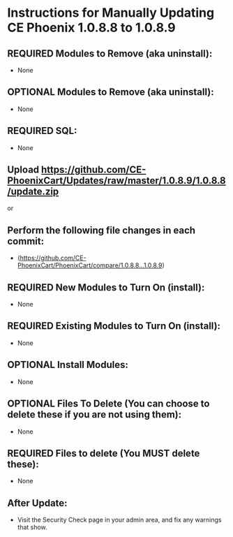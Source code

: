 # Instructions for Manually Updating CE Phoenix 1.0.8.8 to 1.0.8.9
## REQUIRED Modules to Remove (aka uninstall):
* None

## OPTIONAL  Modules to Remove (aka uninstall):
* None

## REQUIRED SQL:
* None

## Upload https://github.com/CE-PhoenixCart/Updates/raw/master/1.0.8.9/1.0.8.8/update.zip
or
## Perform the following file changes in each commit:
* (https://github.com/CE-PhoenixCart/PhoenixCart/compare/1.0.8.8...1.0.8.9)

## REQUIRED New Modules to Turn On (install):
* None

## REQUIRED Existing Modules to Turn On (install):
* None

## OPTIONAL Install Modules:
* None

## OPTIONAL Files To Delete (You can choose to delete these if you are not using them):
* None

## REQUIRED Files to delete (You MUST delete these):
* None

## After Update:
* Visit the Security Check page in your admin area, and fix any warnings that show.  
